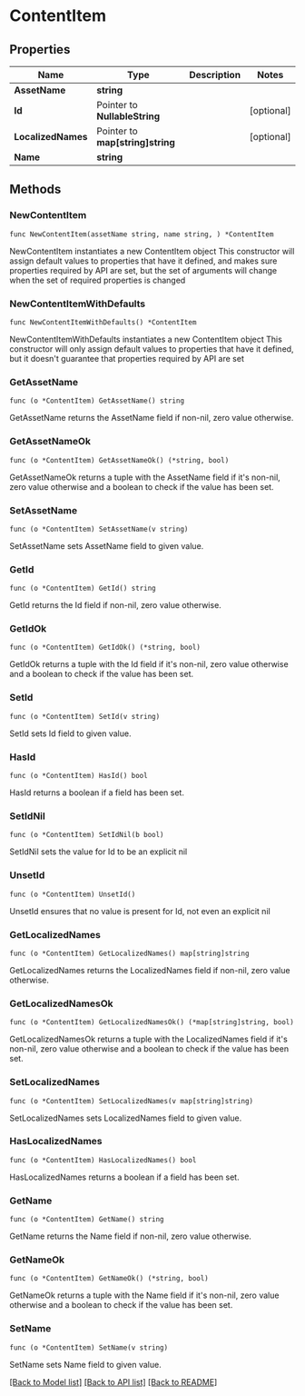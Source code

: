 # ContentItem

## Properties

Name | Type | Description | Notes
------------ | ------------- | ------------- | -------------
**AssetName** | **string** |  | 
**Id** | Pointer to **NullableString** |  | [optional] 
**LocalizedNames** | Pointer to **map[string]string** |  | [optional] 
**Name** | **string** |  | 

## Methods

### NewContentItem

`func NewContentItem(assetName string, name string, ) *ContentItem`

NewContentItem instantiates a new ContentItem object
This constructor will assign default values to properties that have it defined,
and makes sure properties required by API are set, but the set of arguments
will change when the set of required properties is changed

### NewContentItemWithDefaults

`func NewContentItemWithDefaults() *ContentItem`

NewContentItemWithDefaults instantiates a new ContentItem object
This constructor will only assign default values to properties that have it defined,
but it doesn't guarantee that properties required by API are set

### GetAssetName

`func (o *ContentItem) GetAssetName() string`

GetAssetName returns the AssetName field if non-nil, zero value otherwise.

### GetAssetNameOk

`func (o *ContentItem) GetAssetNameOk() (*string, bool)`

GetAssetNameOk returns a tuple with the AssetName field if it's non-nil, zero value otherwise
and a boolean to check if the value has been set.

### SetAssetName

`func (o *ContentItem) SetAssetName(v string)`

SetAssetName sets AssetName field to given value.


### GetId

`func (o *ContentItem) GetId() string`

GetId returns the Id field if non-nil, zero value otherwise.

### GetIdOk

`func (o *ContentItem) GetIdOk() (*string, bool)`

GetIdOk returns a tuple with the Id field if it's non-nil, zero value otherwise
and a boolean to check if the value has been set.

### SetId

`func (o *ContentItem) SetId(v string)`

SetId sets Id field to given value.

### HasId

`func (o *ContentItem) HasId() bool`

HasId returns a boolean if a field has been set.

### SetIdNil

`func (o *ContentItem) SetIdNil(b bool)`

 SetIdNil sets the value for Id to be an explicit nil

### UnsetId
`func (o *ContentItem) UnsetId()`

UnsetId ensures that no value is present for Id, not even an explicit nil
### GetLocalizedNames

`func (o *ContentItem) GetLocalizedNames() map[string]string`

GetLocalizedNames returns the LocalizedNames field if non-nil, zero value otherwise.

### GetLocalizedNamesOk

`func (o *ContentItem) GetLocalizedNamesOk() (*map[string]string, bool)`

GetLocalizedNamesOk returns a tuple with the LocalizedNames field if it's non-nil, zero value otherwise
and a boolean to check if the value has been set.

### SetLocalizedNames

`func (o *ContentItem) SetLocalizedNames(v map[string]string)`

SetLocalizedNames sets LocalizedNames field to given value.

### HasLocalizedNames

`func (o *ContentItem) HasLocalizedNames() bool`

HasLocalizedNames returns a boolean if a field has been set.

### GetName

`func (o *ContentItem) GetName() string`

GetName returns the Name field if non-nil, zero value otherwise.

### GetNameOk

`func (o *ContentItem) GetNameOk() (*string, bool)`

GetNameOk returns a tuple with the Name field if it's non-nil, zero value otherwise
and a boolean to check if the value has been set.

### SetName

`func (o *ContentItem) SetName(v string)`

SetName sets Name field to given value.



[[Back to Model list]](../README.md#documentation-for-models) [[Back to API list]](../README.md#documentation-for-api-endpoints) [[Back to README]](../README.md)


